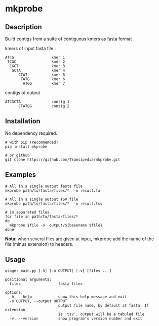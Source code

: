 # mkprobe

## Description

Build contigs from a suite of contiguous kmers as fasta format

kmers of input fasta file : 
```
ATCG                 kmer 1
 TCGC                kmer 2
  CGCT               kmer 3
   GCTA              kmer 4
      CTAT           kmer 5
       TATG          kmer 6
        ATGG         kmer 7
```
contigs of output
```
ATCGCTA	             contig 1
      CTATGG         contig 2
```

## Installation

No dependency required.

```
# with pip (recommended)
pip install mkprobe

# or github
git clone https://github.com/Transipedia/mkprobe.git
```



## Examples


```
# All in a single output fasta file
mkprobe path/to/fasta/files/*  -o result.fa

# All in a single output TSV file
mkprobe path/to/fasta/files/*  -o result.tsv

# in separated files
for file in path/to/fasta/files/*
do
  mkprobe $file -o  output/$(basename $file}
done
```

**Nota**: when several files are given at input, mkprobe add the name of the file (minus extension) to headers.


## Usage

```
usage: main.py [-h] [-o OUTPUT] [-v] [files ...]

positional arguments:
  files                 fasta files

options:
  -h, --help            show this help message and exit
  -o OUTPUT, --output OUTPUT
                        output file name, by default at fasta. If extension 
                        is 'tsv', output will be a tabuled file
  -v, --version         show program's version number and exit
```